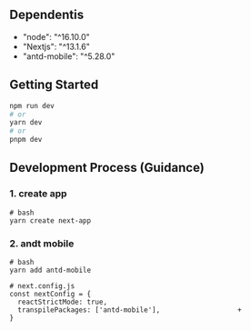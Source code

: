 ## Dependentis

- "node": "^16.10.0"
- "Nextjs": "^13.1.6"
- "antd-mobile": "^5.28.0"

## Getting Started

```bash
npm run dev
# or
yarn dev
# or
pnpm dev
```

## Development Process (Guidance)

### 1. create app

```
# bash
yarn create next-app
```

### 2. andt mobile

```
# bash
yarn add antd-mobile
```

```
# next.config.js
const nextConfig = {
  reactStrictMode: true,
  transpilePackages: ['antd-mobile'],                   +
}
```
